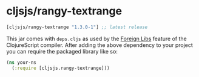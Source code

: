 # cljsjs/rangy-textrange

[](dependency)
```clojure
[cljsjs/rangy-textrange "1.3.0-1"] ;; latest release
```
[](/dependency)

This jar comes with `deps.cljs` as used by the [Foreign Libs][flibs] feature
of the ClojureScript compiler. After adding the above dependency to your project
you can require the packaged library like so:


```clojure
(ns your-ns
  (:require [cljsjs.rangy-textrange]))
```


[flibs]: https://github.com/clojure/clojurescript/wiki/Packaging-Foreign-Dependencies
